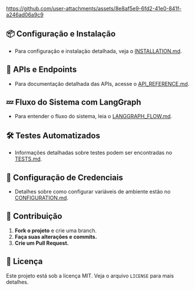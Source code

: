 https://github.com/user-attachments/assets/8e8af5e9-6fd2-41e0-841f-a246ad06a9c9


## 📦 Configuração e Instalação

- Para configuração e instalação detalhada, veja o [INSTALLATION.md](INSTALLATION.md).

## 🚀 APIs e Endpoints

- Para documentação detalhada das APIs, acesse o [API_REFERENCE.md](API_REFERENCE.md).

## 💤 Fluxo do Sistema com LangGraph

- Para entender o fluxo do sistema, leia o [LANGGRAPH_FLOW.md](LANGGRAPH_FLOW.md).

## 🛠 Testes Automatizados

- Informações detalhadas sobre testes podem ser encontradas no [TESTS.md](TESTS.md).

## 🔐 Configuração de Credenciais

- Detalhes sobre como configurar variáveis de ambiente estão no [CONFIGURATION.md](CONFIGURATION.md).

## 🤝 Contribuição

1. **Fork o projeto** e crie uma branch.
2. **Faça suas alterações e commits.**
3. **Crie um Pull Request.**

## 🐝 Licença
Este projeto está sob a licença MIT. Veja o arquivo `LICENSE` para mais detalhes.

